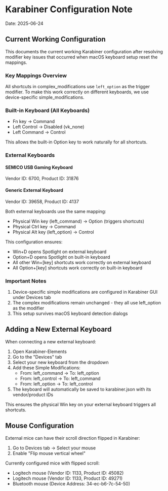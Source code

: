 # Karabiner Configuration Note
Date: 2025-06-24

## Current Working Configuration

This documents the current working Karabiner configuration after resolving modifier key issues that occurred when macOS keyboard setup reset the mappings.

### Key Mappings Overview

All shortcuts in complex_modifications use `left_option` as the trigger modifier. To make this work correctly on different keyboards, we use device-specific simple_modifications.

### Built-in Keyboard (All Keyboards)
- Fn key → Command
- Left Control → Disabled (vk_none)
- Left Command → Control

This allows the built-in Option key to work naturally for all shortcuts.

### External Keyboards

#### SEMICO USB Gaming Keyboard
Vendor ID: 6700, Product ID: 31876

#### Generic External Keyboard
Vendor ID: 39658, Product ID: 4137

Both external keyboards use the same mapping:
- Physical Win key (left_command) → Option (triggers shortcuts)
- Physical Ctrl key → Command
- Physical Alt key (left_option) → Control

This configuration ensures:
- Win+D opens Spotlight on external keyboard
- Option+D opens Spotlight on built-in keyboard
- All other Win+[key] shortcuts work correctly on external keyboard
- All Option+[key] shortcuts work correctly on built-in keyboard

### Important Notes
1. Device-specific simple modifications are configured in Karabiner GUI under Devices tab
2. The complex modifications remain unchanged - they all use left_option as the modifier
3. This setup survives macOS keyboard detection dialogs

## Adding a New External Keyboard

When connecting a new external keyboard:

1. Open Karabiner-Elements
2. Go to the "Devices" tab
3. Select your new keyboard from the dropdown
4. Add these Simple Modifications:
   - From: left_command → To: left_option
   - From: left_control → To: left_command
   - From: left_option → To: left_control
5. The keyboard will automatically be saved to karabiner.json with its vendor/product IDs

This ensures the physical Win key on your external keyboard triggers all shortcuts.

## Mouse Configuration

External mice can have their scroll direction flipped in Karabiner:

1. Go to Devices tab → Select your mouse
2. Enable "Flip mouse vertical wheel"

Currently configured mice with flipped scroll:
- Logitech mouse (Vendor ID: 1133, Product ID: 45082)
- Logitech mouse (Vendor ID: 1133, Product ID: 49271)
- Bluetooth mouse (Device Address: 34-ec-b6-7c-54-50)